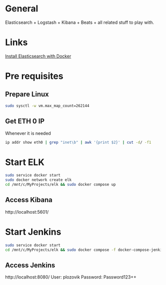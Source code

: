 # General
Elasticsearch + Logstash + Kibana + Beats + all related stuff to play with.

# Links
[Install Elasticsearch with Docker](https://www.elastic.co/guide/en/elasticsearch/reference/current/docker.html#docker)

# Pre requisites
## Prepare Linux
```bash
sudo sysctl -w vm.max_map_count=262144
```

## Get ETH 0 IP
Whenever it is needed
```bash
ip addr show eth0 | grep "inet\b" | awk '{print $2}' | cut -d/ -f1
```

# Start ELK
```bash
sudo service docker start
sudo docker network create elk
cd /mnt/c/MyProjects/elk && sudo docker compose up
```
## Access Kibana
http://localhost:5601/

# Start Jenkins
```bash
sudo service docker start
cd /mnt/c/MyProjects/elk && sudo docker compose -f docker-compose-jenkins.yml up
```
## Access Jenkins
http://localhost:8080/
User: plozovik
Password: Password123++